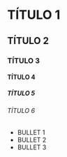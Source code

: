 # TÍTULO 1
## TÍTULO 2
### TÍTULO 3
#### TÍTULO 4
##### TÍTULO 5
###### TÍTULO 6

* BULLET 1
* BULLET 2
* BULLET 3

